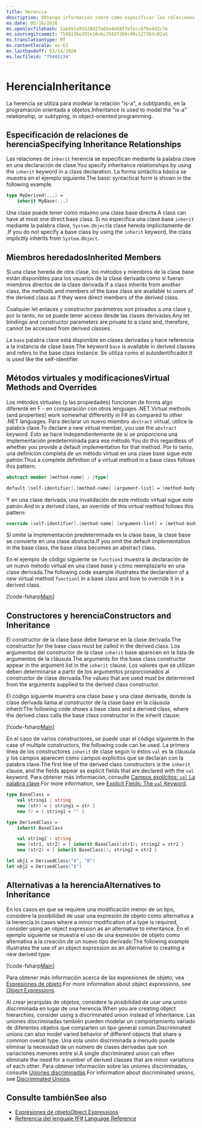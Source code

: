```yaml
---
title: Herencia
description: Obtenga información sobre cómo especificar las relaciones de herencia de F- mediante la palabra clave 'inherit'.
ms.date: 05/16/2016
ms.openlocfilehash: 5ab891a93528427a66e4eb8f7bfeccbf6e4d2c7e
ms.sourcegitcommit: 7588136e355e10cbc2582f389c90c127363c02a5
ms.translationtype: MT
ms.contentlocale: es-ES
ms.lasthandoff: 03/14/2020
ms.locfileid: "79401134"
---
```

# <a name="inheritance"></a><span data-ttu-id="db1c4-103">Herencia</span><span class="sxs-lookup"><span data-stu-id="db1c4-103">Inheritance</span></span>

<span data-ttu-id="db1c4-104">La herencia se utiliza para modelar la relación "is-a", o subtipando, en la programación orientada a objetos.</span><span class="sxs-lookup"><span data-stu-id="db1c4-104">Inheritance is used to model the "is-a" relationship, or subtyping, in object-oriented programming.</span></span>

## <a name="specifying-inheritance-relationships"></a><span data-ttu-id="db1c4-105">Especificación de relaciones de herencia</span><span class="sxs-lookup"><span data-stu-id="db1c4-105">Specifying Inheritance Relationships</span></span>

<span data-ttu-id="db1c4-106">Las relaciones de `inherit` herencia se especifican mediante la palabra clave en una declaración de clase.</span><span class="sxs-lookup"><span data-stu-id="db1c4-106">You specify inheritance relationships by using the `inherit` keyword in a class declaration.</span></span> <span data-ttu-id="db1c4-107">La forma sintáctica básica se muestra en el ejemplo siguiente.</span><span class="sxs-lookup"><span data-stu-id="db1c4-107">The basic syntactical form is shown in the following example.</span></span>

```fsharp
type MyDerived(...) =
    inherit MyBase(...)
```

<span data-ttu-id="db1c4-108">Una clase puede tener como máximo una clase base directa.</span><span class="sxs-lookup"><span data-stu-id="db1c4-108">A class can have at most one direct base class.</span></span> <span data-ttu-id="db1c4-109">Si no especifica una clase base `inherit` mediante la palabra clave, `System.Object`la clase hereda implícitamente de .</span><span class="sxs-lookup"><span data-stu-id="db1c4-109">If you do not specify a base class by using the `inherit` keyword, the class implicitly inherits from `System.Object`.</span></span>

## <a name="inherited-members"></a><span data-ttu-id="db1c4-110">Miembros heredados</span><span class="sxs-lookup"><span data-stu-id="db1c4-110">Inherited Members</span></span>

<span data-ttu-id="db1c4-111">Si una clase hereda de otra clase, los métodos y miembros de la clase base están disponibles para los usuarios de la clase derivada como si fueran miembros directos de la clase derivada.</span><span class="sxs-lookup"><span data-stu-id="db1c4-111">If a class inherits from another class, the methods and members of the base class are available to users of the derived class as if they were direct members of the derived class.</span></span>

<span data-ttu-id="db1c4-112">Cualquier let enlaces y constructor parámetros son privados a una clase y, por lo tanto, no se puede tener acceso desde las clases derivadas.</span><span class="sxs-lookup"><span data-stu-id="db1c4-112">Any let bindings and constructor parameters are private to a class and, therefore, cannot be accessed from derived classes.</span></span>

<span data-ttu-id="db1c4-113">La `base` palabra clave está disponible en clases derivadas y hace referencia a la instancia de clase base.</span><span class="sxs-lookup"><span data-stu-id="db1c4-113">The keyword `base` is available in derived classes and refers to the base class instance.</span></span> <span data-ttu-id="db1c4-114">Se utiliza como el autoidentificador.</span><span class="sxs-lookup"><span data-stu-id="db1c4-114">It is used like the self-identifier.</span></span>

## <a name="virtual-methods-and-overrides"></a><span data-ttu-id="db1c4-115">Métodos virtuales y modificaciones</span><span class="sxs-lookup"><span data-stu-id="db1c4-115">Virtual Methods and Overrides</span></span>

<span data-ttu-id="db1c4-116">Los métodos virtuales (y las propiedades) funcionan de forma algo diferente en F - en comparación con otros lenguajes .NET.</span><span class="sxs-lookup"><span data-stu-id="db1c4-116">Virtual methods (and properties) work somewhat differently in F# as compared to other .NET languages.</span></span> <span data-ttu-id="db1c4-117">Para declarar un nuevo miembro `abstract` virtual, utilice la palabra clave.</span><span class="sxs-lookup"><span data-stu-id="db1c4-117">To declare a new virtual member, you use the `abstract` keyword.</span></span> <span data-ttu-id="db1c4-118">Esto se hace independientemente de si se proporciona una implementación predeterminada para ese método.</span><span class="sxs-lookup"><span data-stu-id="db1c4-118">You do this regardless of whether you provide a default implementation for that method.</span></span> <span data-ttu-id="db1c4-119">Por lo tanto, una definición completa de un método virtual en una clase base sigue este patrón:</span><span class="sxs-lookup"><span data-stu-id="db1c4-119">Thus a complete definition of a virtual method in a base class follows this pattern:</span></span>

```fsharp
abstract member [method-name] : [type]

default [self-identifier].[method-name] [argument-list] = [method-body]
```

<span data-ttu-id="db1c4-120">Y en una clase derivada, una invalidación de este método virtual sigue este patrón:</span><span class="sxs-lookup"><span data-stu-id="db1c4-120">And in a derived class, an override of this virtual method follows this pattern:</span></span>

```fsharp
override [self-identifier].[method-name] [argument-list] = [method-body]
```

<span data-ttu-id="db1c4-121">Si omite la implementación predeterminada en la clase base, la clase base se convierte en una clase abstracta.</span><span class="sxs-lookup"><span data-stu-id="db1c4-121">If you omit the default implementation in the base class, the base class becomes an abstract class.</span></span>

<span data-ttu-id="db1c4-122">En el ejemplo de código siguiente se `function1` muestra la declaración de un nuevo método virtual en una clase base y cómo reemplazarlo en una clase derivada.</span><span class="sxs-lookup"><span data-stu-id="db1c4-122">The following code example illustrates the declaration of a new virtual method `function1` in a base class and how to override it in a derived class.</span></span>

[!code-fsharp[Main](~/samples/snippets/fsharp/lang-ref-1/snippet2601.fs)]

## <a name="constructors-and-inheritance"></a><span data-ttu-id="db1c4-123">Constructores y herencia</span><span class="sxs-lookup"><span data-stu-id="db1c4-123">Constructors and Inheritance</span></span>

<span data-ttu-id="db1c4-124">El constructor de la clase base debe llamarse en la clase derivada.</span><span class="sxs-lookup"><span data-stu-id="db1c4-124">The constructor for the base class must be called in the derived class.</span></span> <span data-ttu-id="db1c4-125">Los argumentos del constructor de la clase `inherit` base aparecen en la lista de argumentos de la cláusula.</span><span class="sxs-lookup"><span data-stu-id="db1c4-125">The arguments for the base class constructor appear in the argument list in the `inherit` clause.</span></span> <span data-ttu-id="db1c4-126">Los valores que se utilizan deben determinarse a partir de los argumentos proporcionados al constructor de clase derivada.</span><span class="sxs-lookup"><span data-stu-id="db1c4-126">The values that are used must be determined from the arguments supplied to the derived class constructor.</span></span>

<span data-ttu-id="db1c4-127">El código siguiente muestra una clase base y una clase derivada, donde la clase derivada llama al constructor de la clase base en la cláusula inherit:</span><span class="sxs-lookup"><span data-stu-id="db1c4-127">The following code shows a base class and a derived class, where the derived class calls the base class constructor in the inherit clause:</span></span>

[!code-fsharp[Main](~/samples/snippets/fsharp/lang-ref-1/snippet2602.fs)]

<span data-ttu-id="db1c4-128">En el caso de varios constructores, se puede usar el código siguiente.</span><span class="sxs-lookup"><span data-stu-id="db1c4-128">In the case of multiple constructors, the following code can be used.</span></span> <span data-ttu-id="db1c4-129">La primera línea de los constructores `inherit` de clase según lo éstos `val` es la cláusula y los campos aparecen como campos explícitos que se declaran con la palabra clave.</span><span class="sxs-lookup"><span data-stu-id="db1c4-129">The first line of the derived class constructors is the `inherit` clause, and the fields appear as explicit fields that are declared with the `val` keyword.</span></span> <span data-ttu-id="db1c4-130">Para obtener más información, consulte [Campos explícitos: `val` La palabra clave](./members/explicit-fields-the-val-keyword.md).</span><span class="sxs-lookup"><span data-stu-id="db1c4-130">For more information, see [Explicit Fields: The `val` Keyword](./members/explicit-fields-the-val-keyword.md).</span></span>

```fsharp
type BaseClass =
    val string1 : string
    new (str) = { string1 = str }
    new () = { string1 = "" }

type DerivedClass =
    inherit BaseClass

    val string2 : string
    new (str1, str2) = { inherit BaseClass(str1); string2 = str2 }
    new (str2) = { inherit BaseClass(); string2 = str2 }

let obj1 = DerivedClass("A", "B")
let obj2 = DerivedClass("A")
```

## <a name="alternatives-to-inheritance"></a><span data-ttu-id="db1c4-131">Alternativas a la herencia</span><span class="sxs-lookup"><span data-stu-id="db1c4-131">Alternatives to Inheritance</span></span>

<span data-ttu-id="db1c4-132">En los casos en que se requiere una modificación menor de un tipo, considere la posibilidad de usar una expresión de objeto como alternativa a la herencia.</span><span class="sxs-lookup"><span data-stu-id="db1c4-132">In cases where a minor modification of a type is required, consider using an object expression as an alternative to inheritance.</span></span> <span data-ttu-id="db1c4-133">En el ejemplo siguiente se muestra el uso de una expresión de objeto como alternativa a la creación de un nuevo tipo derivado:</span><span class="sxs-lookup"><span data-stu-id="db1c4-133">The following example illustrates the use of an object expression as an alternative to creating a new derived type:</span></span>

[!code-fsharp[Main](~/samples/snippets/fsharp/lang-ref-1/snippet2603.fs)]

<span data-ttu-id="db1c4-134">Para obtener más información acerca de las expresiones de objeto, vea [Expresiones de objeto](object-expressions.md).</span><span class="sxs-lookup"><span data-stu-id="db1c4-134">For more information about object expressions, see [Object Expressions](object-expressions.md).</span></span>

<span data-ttu-id="db1c4-135">Al crear jerarquías de objetos, considere la posibilidad de usar una unión discriminada en lugar de una herencia.</span><span class="sxs-lookup"><span data-stu-id="db1c4-135">When you are creating object hierarchies, consider using a discriminated union instead of inheritance.</span></span> <span data-ttu-id="db1c4-136">Las uniones discriminadas también pueden modelar un comportamiento variado de diferentes objetos que comparten un tipo general común.</span><span class="sxs-lookup"><span data-stu-id="db1c4-136">Discriminated unions can also model varied behavior of different objects that share a common overall type.</span></span> <span data-ttu-id="db1c4-137">Una sola unión discriminada a menudo puede eliminar la necesidad de un número de clases derivadas que son variaciones menores entre sí.</span><span class="sxs-lookup"><span data-stu-id="db1c4-137">A single discriminated union can often eliminate the need for a number of derived classes that are minor variations of each other.</span></span> <span data-ttu-id="db1c4-138">Para obtener información sobre las uniones discriminadas, consulte [Uniones discriminadas](discriminated-unions.md).</span><span class="sxs-lookup"><span data-stu-id="db1c4-138">For information about discriminated unions, see [Discriminated Unions](discriminated-unions.md).</span></span>

## <a name="see-also"></a><span data-ttu-id="db1c4-139">Consulte también</span><span class="sxs-lookup"><span data-stu-id="db1c4-139">See also</span></span>

- [<span data-ttu-id="db1c4-140">Expresiones de objeto</span><span class="sxs-lookup"><span data-stu-id="db1c4-140">Object Expressions</span></span>](object-expressions.md)
- [<span data-ttu-id="db1c4-141">Referencia del lenguaje f</span><span class="sxs-lookup"><span data-stu-id="db1c4-141">F# Language Reference</span></span>](index.md)
